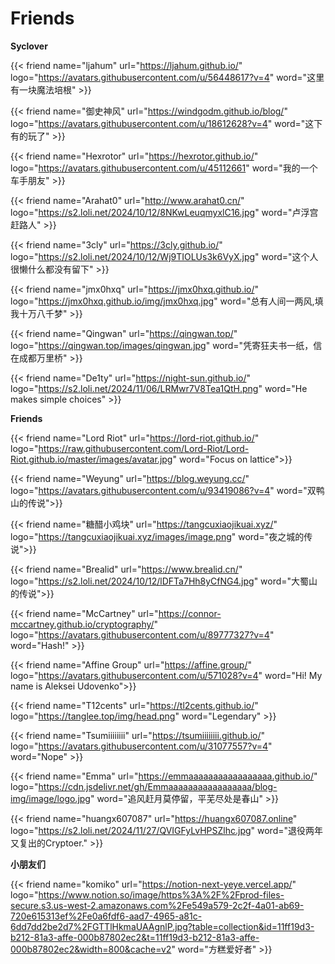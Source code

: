 # Friends






**Syclover**

<div class="flink" id="article-container">
<div class="friend-list-div" >



{{< friend name="ljahum" url="https://ljahum.github.io/" logo="https://avatars.githubusercontent.com/u/56448617?v=4" word="这里有一块魔法培根" >}}

{{< friend name="御史神风" url="https://windgodm.github.io/blog/" logo="https://avatars.githubusercontent.com/u/18612628?v=4" word="这下有的玩了" >}}

{{< friend name="Hexrotor" url="https://hexrotor.github.io/" logo="https://avatars.githubusercontent.com/u/45112661" word="我的一个车手朋友" >}}

{{< friend name="Arahat0" url="http://www.arahat0.cn/" logo="https://s2.loli.net/2024/10/12/8NKwLeuqmyxlC16.jpg" word="卢浮宫赶路人" >}}

{{< friend name="3cly" url="https://3cly.github.io/" logo="https://s2.loli.net/2024/10/12/Wj9TIOLUs3k6VyX.jpg" word="这个人很懒什么都没有留下" >}}

{{< friend name="jmx0hxq" url="https://jmx0hxq.github.io/" logo="https://jmx0hxq.github.io/img/jmx0hxq.jpg" word="总有人间一两风,填我十万八千梦" >}}

{{< friend name="Qingwan" url="https://qingwan.top/" logo="https://qingwan.top/images/qingwan.jpg" word="凭寄狂夫书一纸，信在成都万里桥" >}}

{{< friend name="De1ty" url="https://night-sun.github.io/" logo="https://s2.loli.net/2024/11/06/LRMwr7V8Tea1QtH.png" word="He makes simple choices" >}}



</div>
</div>


**Friends**


<div class="flink" id="article-container">
<div class="friend-list-div" >

{{< friend name="Lord Riot" url="https://lord-riot.github.io/" logo="https://raw.githubusercontent.com/Lord-Riot/Lord-Riot.github.io/master/images/avatar.jpg" word="Focus on lattice">}}

{{< friend name="Weyung" url="https://blog.weyung.cc/" logo="https://avatars.githubusercontent.com/u/93419086?v=4" word="双鸭山的传说">}}


{{< friend name="糖醋小鸡块" url="https://tangcuxiaojikuai.xyz/" logo="https://tangcuxiaojikuai.xyz/images/image.png" word="夜之城的传说">}}

{{< friend name="Brealid" url="https://www.brealid.cn/" logo="https://s2.loli.net/2024/10/12/lDFTa7Hh8yCfNG4.jpg" word="大蜀山的传说">}}

{{< friend name="McCartney" url="https://connor-mccartney.github.io/cryptography/" logo="https://avatars.githubusercontent.com/u/89777327?v=4" word="Hash!" >}}

{{< friend name="Affine Group" url="https://affine.group/" logo="https://avatars.githubusercontent.com/u/571028?v=4" word="Hi! My name is Aleksei Udovenko">}}

{{< friend name="T12cents" url="https://tl2cents.github.io/" logo="https://tanglee.top/img/head.png" word="Legendary" >}}

{{< friend name="Tsumiiiiiiii" url="https://tsumiiiiiiii.github.io/" logo="https://avatars.githubusercontent.com/u/31077557?v=4" word="Nope" >}}

{{< friend name="Emma" url="https://emmaaaaaaaaaaaaaaaaa.github.io/" logo="https://cdn.jsdelivr.net/gh/Emmaaaaaaaaaaaaaaaaa/blog-img/image/logo.jpg" word="追风赶月莫停留，平芜尽处是春山" >}}

{{< friend name="huangx607087" url="https://huangx607087.online" logo="https://s2.loli.net/2024/11/27/QVIGFyLvHPSZlhc.jpg" word="退役两年又复出的Cryptoer." >}}

</div>
</div>

**小朋友们**


<div class="flink" id="article-container">
<div class="friend-list-div" >



{{< friend name="komiko" url="https://notion-next-yeye.vercel.app/" logo="https://www.notion.so/image/https%3A%2F%2Fprod-files-secure.s3.us-west-2.amazonaws.com%2Fe549a579-2c2f-4a01-ab69-720e615313ef%2Fe0a6fdf6-aad7-4965-a81c-6dd7dd2be2d7%2FGTTlHkmaUAAgnlP.jpg?table=collection&id=11ff19d3-b212-81a3-affe-000b87802ec2&t=11ff19d3-b212-81a3-affe-000b87802ec2&width=800&cache=v2" word="方糕爱好者" >}}

</div>
</div>
